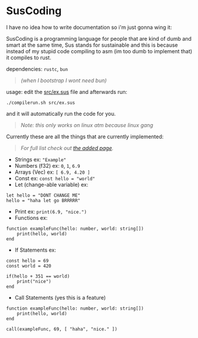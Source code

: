 # SusCoding
I have no idea how to write documentation so i'm just gonna wing it:

SusCoding is a programming language for people that are kind of dumb and smart at the same time, Sus stands for sustainable and this is because instead of my stupid code compiling to asm (im too dumb to implement that) it compiles to rust.

dependencies: `rustc`, `bun`
>*(when I bootstrap I wont need bun)*

usage:
edit the [src/ex.sus](src/ex.sus) file and afterwards run:
```console
./compilerun.sh src/ex.sus
```
and it will automatically run the code for you.
>*Note: this only works on linux atm because linux gang*

Currently these are all the things that are currently implemented:
>*For full list check out [the added page](added.md).*
- Strings ex: `"Example"`
- Numbers (f32) ex: `0`, `1`, `6.9`
- Arrays (Vec) ex: `[ 6.9, 4.20 ]`
- Const ex: `const hello = "world"`
- Let (change-able variable) ex:
```SusCoding
let hello = "DONT CHANGE ME"
hello = "haha let go BRRRRR"
```
- Print ex: `print(6.9, "nice.")`
- Functions ex:
```SusCoding
function exampleFunc(hello: number, world: string[])
	print(hello, world)
end
```
- If Statements ex:
```SisCoding
const hello = 69
const world = 420

if(hello + 351 == world)
	print("nice")
end
```
- Call Statements (yes this is a feature)
```SusCoding
function exampleFunc(hello: number, world: string[])
	print(hello, world)
end

call(exampleFunc, 69, [ "haha", "nice." ])
```
